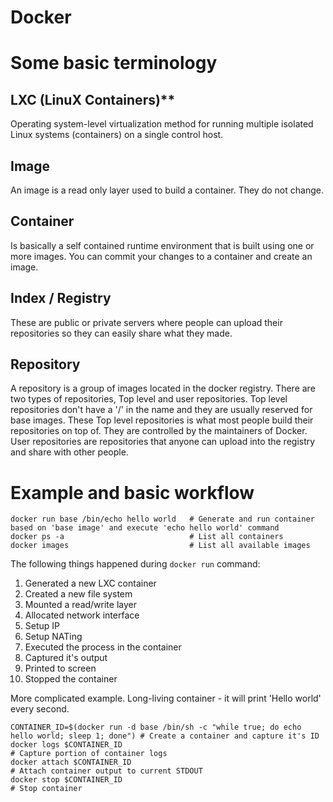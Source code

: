 Docker
================

# Some basic terminology

## LXC (LinuX Containers)** 
Operating system-level virtualization method for running multiple isolated Linux systems (containers) on a single control host.

## Image
An image is a read only layer used to build a container. They do not change.

## Container
Is basically a self contained runtime environment that is built using one or more images. You can commit your changes to a container and create an image.

## Index / Registry
These are public or private servers where people can upload their repositories so they can easily share what they made.

## Repository
A repository is a group of images located in the docker registry. There are two types of repositories, Top level and user repositories. Top level repositories don't have a '/' in the name and they are usually reserved for base images. These Top level repositories is what most people build their repositories on top of. They are controlled by the maintainers of Docker. User repositories are repositories that anyone can upload into the registry and share with other people.

# Example and basic workflow
```
docker run base /bin/echo hello world   # Generate and run container based on 'base image' and execute 'echo hello world' command
docker ps -a                            # List all containers
docker images                           # List all available images
```

The following things happened during ```docker run``` command:

1. Generated a new LXC container
2. Created a new file system
3. Mounted a read/write layer
4. Allocated network interface
5. Setup IP
6. Setup NATing
7. Executed the process in the container
8. Captured it's output
9. Printed to screen
10. Stopped the container

More complicated example. Long-living container - it will print 'Hello world' every second.
```
CONTAINER_ID=$(docker run -d base /bin/sh -c "while true; do echo hello world; sleep 1; done") # Create a container and capture it's ID
docker logs $CONTAINER_ID                                                                      # Capture portion of container logs
docker attach $CONTAINER_ID                                                                    # Attach container output to current STDOUT   
docker stop $CONTAINER_ID                                                                      # Stop container
```

